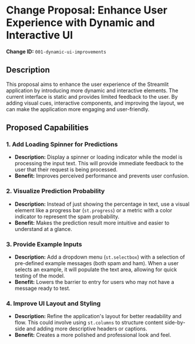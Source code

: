 # Change Proposal: Enhance User Experience with Dynamic and Interactive UI

**Change ID:** `001-dynamic-ui-improvements`

## Description

This proposal aims to enhance the user experience of the Streamlit application by introducing more dynamic and interactive elements. The current interface is static and provides limited feedback to the user. By adding visual cues, interactive components, and improving the layout, we can make the application more engaging and user-friendly.

## Proposed Capabilities

### 1. Add Loading Spinner for Predictions

- **Description:** Display a spinner or loading indicator while the model is processing the input text. This will provide immediate feedback to the user that their request is being processed.
- **Benefit:** Improves perceived performance and prevents user confusion.

### 2. Visualize Prediction Probability

- **Description:** Instead of just showing the percentage in text, use a visual element like a progress bar (`st.progress`) or a metric with a color indicator to represent the spam probability.
- **Benefit:** Makes the prediction result more intuitive and easier to understand at a glance.

### 3. Provide Example Inputs

- **Description:** Add a dropdown menu (`st.selectbox`) with a selection of pre-defined example messages (both spam and ham). When a user selects an example, it will populate the text area, allowing for quick testing of the model.
- **Benefit:** Lowers the barrier to entry for users who may not have a message ready to test.

### 4. Improve UI Layout and Styling

- **Description:** Refine the application's layout for better readability and flow. This could involve using `st.columns` to structure content side-by-side and adding more descriptive headers or captions.
- **Benefit:** Creates a more polished and professional look and feel.
